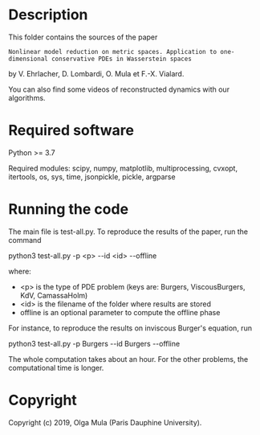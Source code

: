 Description
===========

This folder contains the sources of the paper

  `Nonlinear model reduction on metric spaces. Application to one-dimensional conservative PDEs in Wasserstein spaces`

by V. Ehrlacher, D. Lombardi, O. Mula et F.-X. Vialard.

You can also find some videos of reconstructed dynamics with our algorithms.

Required software
=================
Python >= 3.7

Required modules: scipy, numpy, matplotlib, multiprocessing, cvxopt, itertools, os, sys, time, jsonpickle, pickle, argparse

Running the code
=================
The main file is test-all.py. To reproduce the results of the paper, run the command

  python3 test-all.py -p \<p\> --id \<id\> --offline
 
 where:
  -  \<p\> is the type of PDE problem (keys are: Burgers, ViscousBurgers, KdV, CamassaHolm)
  - \<id\> is the filename of the folder where results are stored
  - offline is an optional parameter to compute the offline phase

For instance, to reproduce the results on inviscous Burger's equation, run

  python3 test-all.py -p Burgers --id Burgers --offline
  
The whole computation takes about an hour. For the other problems, the computational time is longer.

Copyright
=========
Copyright (c) 2019, Olga Mula (Paris Dauphine University).
